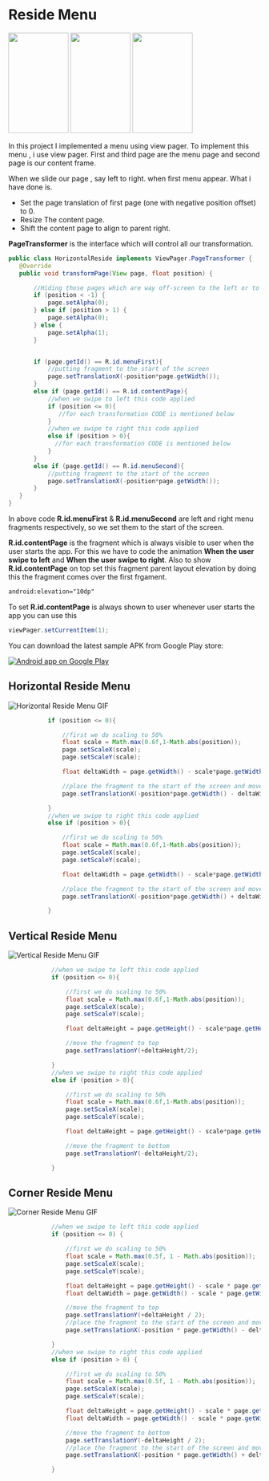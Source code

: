 # Reside Menu

<img src="GIFs/horizontal.gif" height="200" width="120"/> <img src="GIFs/vertical.gif" height="200" width="120"/> <img src="GIFs/corner.gif" height="200" width="120"/> 

In this project I implemented a menu using view pager. To implement this menu , i use view pager. First and third page are the menu page and second page is our content frame.

When we slide our page , say left to right. when first menu appear. What i have done is.
 
 * Set the page translation of first page (one with negative position offset) to 0.
 * Resize The content page.
 * Shift the content page to align to parent right.
 
 **PageTransformer** is the interface which will control all our transformation.
 
 ```java
 public class HorizontalReside implements ViewPager.PageTransformer {
    @Override
    public void transformPage(View page, float position) {

        //Hiding those pages which are way off-screen to the left or to the right.
        if (position < -1) {
            page.setAlpha(0);
        } else if (position > 1) {
            page.setAlpha(0);
        } else {
            page.setAlpha(1);
        }


        if (page.getId() == R.id.menuFirst){
            //putting fragment to the start of the screen
            page.setTranslationX(-position*page.getWidth());
        }
        else if (page.getId() == R.id.contentPage){
            //when we swipe to left this code applied
            if (position <= 0){
               //for each transformation CODE is mentioned below
            }
            //when we swipe to right this code applied
            else if (position > 0){
              //for each transformation CODE is mentioned below
            }
        }
        else if (page.getId() == R.id.menuSecond){
            //putting fragment to the start of the screen
            page.setTranslationX(-position*page.getWidth());
        }
    }
}
```
In above code **R.id.menuFirst** & **R.id.menuSecond** are left and right menu fragments respectively, so we set them to the start of the screen.

**R.id.contentPage** is the fragment which is always visible to user when the user starts the app. For this we have to code the animation **When the user swipe to left** and **When the user swipe to right**.
Also to show **R.id.contentPage** on top set this fragment parent layout elevation by doing this the fragment comes over the first frgament.
```xml
android:elevation="10dp"
```
To set **R.id.contentPage** is always shown to user whenever user starts the app you can use this
```java
viewPager.setCurrentItem(1);
```

You can download the latest sample APK from Google Play store:

<a href="https://play.google.com/store/apps/details?id=com.kumar.dipanshu.residemenu">
  <img alt="Android app on Google Play" src="https://developer.android.com/images/brand/en_app_rgb_wo_45.png" />
</a>

 ## Horizontal Reside Menu
 
 ![Horizontal Reside Menu GIF](GIFs/horizontal.gif)
 
 ```java
            if (position <= 0){

                //first we do scaling to 50%
                float scale = Math.max(0.6f,1-Math.abs(position));
                page.setScaleX(scale);
                page.setScaleY(scale);

                float deltaWidth = page.getWidth() - scale*page.getWidth();

                //place the fragment to the start of the screen and move the fragment to left
                page.setTranslationX(-position*page.getWidth() - deltaWidth/2);

            }
            //when we swipe to right this code applied
            else if (position > 0){

                //first we do scaling to 50%
                float scale = Math.max(0.6f,1-Math.abs(position));
                page.setScaleX(scale);
                page.setScaleY(scale);

                float deltaWidth = page.getWidth() - scale*page.getWidth();

                //place the fragment to the start of the screen and move the fragment to right
                page.setTranslationX(-position*page.getWidth() + deltaWidth/2);

            }
```

## Vertical Reside Menu

![Vertical Reside Menu GIF](GIFs/vertical.gif)

```java
            //when we swipe to left this code applied
            if (position <= 0){

                //first we do scaling to 50%
                float scale = Math.max(0.6f,1-Math.abs(position));
                page.setScaleX(scale);
                page.setScaleY(scale);

                float deltaHeight = page.getHeight() - scale*page.getHeight();

                //move the fragment to top
                page.setTranslationY(+deltaHeight/2);

            }
            //when we swipe to right this code applied
            else if (position > 0){

                //first we do scaling to 50%
                float scale = Math.max(0.6f,1-Math.abs(position));
                page.setScaleX(scale);
                page.setScaleY(scale);

                float deltaHeight = page.getHeight() - scale*page.getHeight();

                //move the fragment to bottom
                page.setTranslationY(-deltaHeight/2);

            }
```

## Corner Reside Menu

![Corner Reside Menu GIF](GIFs/corner.gif)

```java
            //when we swipe to left this code applied
            if (position <= 0) {

                //first we do scaling to 50%
                float scale = Math.max(0.5f, 1 - Math.abs(position));
                page.setScaleX(scale);
                page.setScaleY(scale);

                float deltaHeight = page.getHeight() - scale * page.getHeight();
                float deltaWidth = page.getWidth() - scale * page.getWidth();

                //move the fragment to top
                page.setTranslationY(+deltaHeight / 2);
                //place the fragment to the start of the screen and move the fragment to left
                page.setTranslationX(-position * page.getWidth() - deltaWidth / 2);

            }
            //when we swipe to right this code applied
            else if (position > 0) {

                //first we do scaling to 50%
                float scale = Math.max(0.5f, 1 - Math.abs(position));
                page.setScaleX(scale);
                page.setScaleY(scale);

                float deltaHeight = page.getHeight() - scale * page.getHeight();
                float deltaWidth = page.getWidth() - scale * page.getWidth();

                //move the fragment to bottom
                page.setTranslationY(-deltaHeight / 2);
                //place the fragment to the start of the screen and move the fragment to right
                page.setTranslationX(-position * page.getWidth() + deltaWidth / 2);

            }
```
